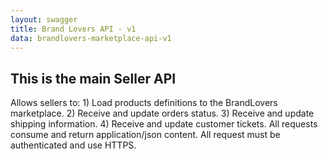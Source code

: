```yaml
---
layout: swagger
title: Brand Lovers API - v1
data: brandlovers-marketplace-api-v1
---
```


## This is the main Seller API

Allows sellers to: 1) Load products definitions to the BrandLovers marketplace. 2) Receive and update orders status. 3) Receive and update shipping information. 4) Receive and update customer tickets. All requests consume and return application/json content. All request must be authenticated and use HTTPS.
